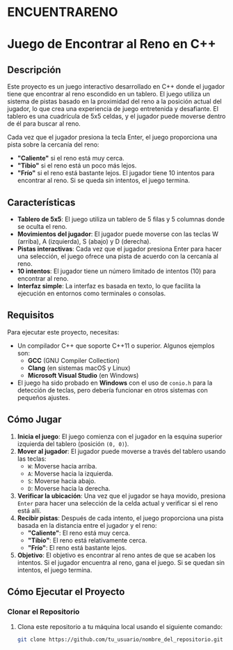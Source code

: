 # ENCUENTRARENO
# Juego de Encontrar al Reno en C++

## Descripción

Este proyecto es un juego interactivo desarrollado en C++ donde el jugador tiene que encontrar al reno escondido en un tablero. El juego utiliza un sistema de pistas basado en la proximidad del reno a la posición actual del jugador, lo que crea una experiencia de juego entretenida y desafiante. El tablero es una cuadrícula de 5x5 celdas, y el jugador puede moverse dentro de él para buscar al reno.

Cada vez que el jugador presiona la tecla Enter, el juego proporciona una pista sobre la cercanía del reno: 
- **"Caliente"** si el reno está muy cerca.
- **"Tibio"** si el reno está un poco más lejos.
- **"Frío"** si el reno está bastante lejos.
El jugador tiene 10 intentos para encontrar al reno. Si se queda sin intentos, el juego termina.

## Características

- **Tablero de 5x5**: El juego utiliza un tablero de 5 filas y 5 columnas donde se oculta el reno.
- **Movimientos del jugador**: El jugador puede moverse con las teclas W (arriba), A (izquierda), S (abajo) y D (derecha).
- **Pistas interactivas**: Cada vez que el jugador presiona Enter para hacer una selección, el juego ofrece una pista de acuerdo con la cercanía al reno.
- **10 intentos**: El jugador tiene un número limitado de intentos (10) para encontrar al reno.
- **Interfaz simple**: La interfaz es basada en texto, lo que facilita la ejecución en entornos como terminales o consolas.

## Requisitos

Para ejecutar este proyecto, necesitas:

- Un compilador C++ que soporte C++11 o superior. Algunos ejemplos son:
  - **GCC** (GNU Compiler Collection)
  - **Clang** (en sistemas macOS y Linux)
  - **Microsoft Visual Studio** (en Windows)
- El juego ha sido probado en **Windows** con el uso de `conio.h` para la detección de teclas, pero debería funcionar en otros sistemas con pequeños ajustes.

## Cómo Jugar

1. **Inicia el juego**: El juego comienza con el jugador en la esquina superior izquierda del tablero (posición `(0, 0)`).
2. **Mover al jugador**: El jugador puede moverse a través del tablero usando las teclas:
   - `W`: Moverse hacia arriba.
   - `A`: Moverse hacia la izquierda.
   - `S`: Moverse hacia abajo.
   - `D`: Moverse hacia la derecha.
3. **Verificar la ubicación**: Una vez que el jugador se haya movido, presiona `Enter` para hacer una selección de la celda actual y verificar si el reno está allí.
4. **Recibir pistas**: Después de cada intento, el juego proporciona una pista basada en la distancia entre el jugador y el reno:
   - **"Caliente"**: El reno está muy cerca.
   - **"Tibio"**: El reno está relativamente cerca.
   - **"Frío"**: El reno está bastante lejos.
5. **Objetivo**: El objetivo es encontrar al reno antes de que se acaben los intentos. Si el jugador encuentra al reno, gana el juego. Si se quedan sin intentos, el juego termina.

## Cómo Ejecutar el Proyecto

### Clonar el Repositorio

1. Clona este repositorio a tu máquina local usando el siguiente comando:

   ```bash
   git clone https://github.com/tu_usuario/nombre_del_repositorio.git
